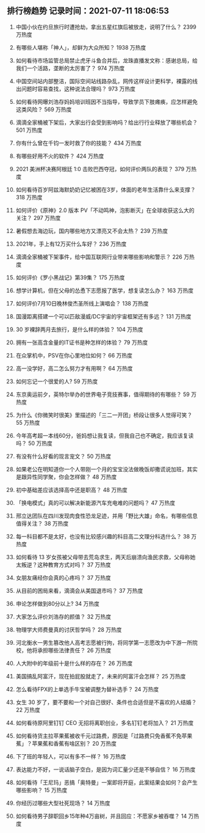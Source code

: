
## 排行榜趋势 记录时间：2021-07-11 18:06:53
  
  1. 中国小伙在约旦旅行时遭抢劫，拿出五星红旗后被放走，说明了什么？ 2399 万热度
    
  2. 有哪些人堪称「神人」，却鲜为大众所知？ 1938 万热度
    
  3. 如何看待市场监管总局禁止虎牙斗鱼合并后，龙珠直播发文称：感谢总局，给我们一个活路，垄断的太厉害了？ 974 万热度
    
  4. 中国空间站内部整洁，国际空间站线路杂乱，网传这样设计更科学，裸露的线出问题时容易查找，这种说法合理吗？ 973 万热度
    
  5. 如何看待网曝刘浩存妈妈培训班因不当指导，导致学员下肢瘫痪，应怎样避免这类风险？ 569 万热度
    
  6. 滴滴全家桶被下架后，大家出行会受到影响吗？给出行行业释放了哪些机会？ 501 万热度
    
  7. 你有什么曾在千钧一发时救了你的技能？ 434 万热度
    
  8. 有哪些好用不火的软件？ 424 万热度
    
  9. 2021 美洲杯决赛阿根廷 1:0 击败巴西夺冠，如何评价两队的表现？ 379 万热度
    
  10. 如何看待百岁阿兹海默奶奶记忆被困在3岁，体面的老年生活靠什么来支撑？ 318 万热度
    
  11. 如何评价《原神》2.0 版本 PV「不动鸣神，泡影断灭」在全球收获这么大的关注？ 297 万热度
    
  12. 暑假想去海边玩，国内哪些地方又漂亮又不会太热？ 239 万热度
    
  13. 2021年，手上有12万买什么车好？ 236 万热度
    
  14. 滴滴全家桶被下架事件，给中国互联网行业带来哪些影响和警示？ 226 万热度
    
  15. 如何评价《罗小黑战记》第39集？ 175 万热度
    
  16. 想学计算机，但在父母的怂恿下志愿报了医学，想复读怎么办？ 163 万热度
    
  17. 如何评价7月10日晚林俊杰圣所线上演唱会？ 138 万热度
    
  18. 国漫距离搭建一个可以匹敌漫威/DC宇宙的宇宙框架还有多远？ 131 万热度
    
  19. 30 岁裸辞两月去旅行，是什么样的体验？ 104 万热度
    
  20. 拥有一张高含金量的IT证书是种怎样的体验？ 79 万热度
    
  21. 在众掌机中，PSV在你心里地位如何？ 66 万热度
    
  22. 高一没学好，高二怎么努力才有用啊？ 64 万热度
    
  23. 如何忘记一个很爱的人? 59 万热度
    
  24. 东京奥运前夕，英特尔举办的世界电子竞技赛事，值得期待的有哪些？ 59 万热度
    
  25. 为什么《你微笑时很美》里描述的「三二一开团」桥段让很多人觉得可笑？ 55 万热度
    
  26. 今年高考超一本线60分，爸妈想让我复读，但我自己也不确定，我应该复读吗？ 50 万热度
    
  27. 有没有什么好看的现言宠文？ 50 万热度
    
  28. 如果老公在明知道你一个人带刚一个月的宝宝没法做晚饭却撒谎说加班，其实是跟异性同学聚，你会怎样做？ 48 万热度
    
  29. 初中基础差应该选择高中还是职高？ 48 万热度
    
  30. 「换电模式」真的可以解决新能源汽车充电难的问题吗？ 47 万热度
    
  31. 邢立达团队在四川发现肉食性恐龙足迹，并用「野比大雄」命名，有哪些信息值得关注？ 38 万热度
    
  32. 每一科目都不是太好，也没有比较感兴趣的科目高二文理分科选什么？ 38 万热度
    
  33. 如何看待 13 岁女孩被父母带去荒岛求生，两天后崩溃向渔民求救，父母称她太叛逆？这种教育方式对吗？ 37 万热度
    
  34. 女朋友痛经你会真的心疼吗？ 37 万热度
    
  35. 从目前的困局来看，滴滴会从美国退市吗？ 37 万热度
    
  36. 申论怎样做到80分以上? 34 万热度
    
  37. 大家怎么评价刘浩存的颜值？ 32 万热度
    
  38. 物理学大师费曼真的讨厌哲学吗？ 28 万热度
    
  39. 河北衡水一男生篡改他人高考志愿被行拘，将同学第一志愿改为中下游一所院校，他将承担哪些法律责任？ 26 万热度
    
  40. 人大附中的年级前十是什么样的存在？ 26 万热度
    
  41. 美国搞乱阿富汗，现在拍屁股就走了，未来的阿富汗会怎样？ 25 万热度
    
  42. 怎么看待FPX的上单选手牛宝被调整为替补选手？ 24 万热度
    
  43. 女生 30 岁了，要不要和一个对自己很好、条件也合适但是不喜欢的人结婚？ 22 万热度
    
  44. 如何看待原阿里钉钉 CEO 无招将离职创业，多名钉钉老将加入？ 21 万热度
    
  45. 如何看待货主拉苹果蕉被收千元过路费，原因是「过路费只免香蕉不免苹果蕉」？苹果蕉和香蕉有啥区别？ 20 万热度
    
  46. 下了班的年轻人，可以有多不一样？ 16 万热度
    
  47. 表达能力不好，一说话脑子空白，是因为词汇量少还是不够自信？ 16 万热度
    
  48. 如何看待「王尼玛」恶搞「奥特曼」一案即将开庭，此案结果会如何？会产生哪些影响？ 15 万热度
    
  49. 你经历过哪些大型社死现场？ 14 万热度
    
  50. 如何看待男子辞职回乡15年种4万亩树，并且回应：不愿家乡被吞噬？ 14 万热度
    